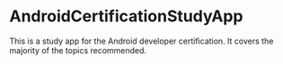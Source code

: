 # AndroidCertificationStudyApp
This is a study app for the Android developer certification. It covers the majority of the topics recommended.
